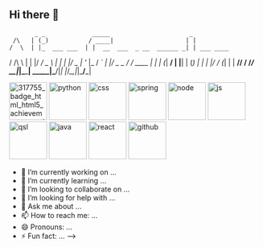 ## Hi there 👋

           _ _             _____                      _          
     /\   | (_)           / ____|                    | |         
    /  \  | |_  ___ ___  | |  __  ___  _ __  ______ _| | ___ ____
   / /\ \ | | |/ __/ _ \ | | |_ |/ _ \| '_ \|_  / _` | |/ _ \_  /
  / ____ \| | | (_|  __/ | |__| | (_) | | | |/ / (_| | |  __// / 
 /_/    \_\_|_|\___\___|  \_____|\___/|_| |_/___\__,_|_|\___/___|
                                                                 
                                                                 

<img src="https://github.com/user-attachments/assets/1fc546b0-e707-47a4-9df4-ef4c484c0f7b" alt="317755_badge_html_html5_achievement_award_icon" width="75"/>
<img src="https://github.com/user-attachments/assets/7552fa79-664e-4610-b516-d516d44d2482" alt="python" width="75"/>
<img src="https://github.com/user-attachments/assets/c054b003-136e-4a0d-ad20-e37a997ae039" alt="css" width="75"/>
<img src="https://github.com/user-attachments/assets/3d487c30-ef86-4022-9646-ea5b1fc78fd3" alt="spring" width="75"/>
<img src="https://github.com/user-attachments/assets/e7db53c7-c5f8-41ba-b6e6-e2c065be92ff" alt="node" width="75"/>
<img src="https://github.com/user-attachments/assets/fd214d95-5075-4e48-b002-a65c3d771646" alt="js" width="75"/>
<img src="https://github.com/user-attachments/assets/4172c794-15d2-477d-b70d-7da4e78f3cf0" alt="qsl" width="75"/>
<img src="https://github.com/user-attachments/assets/7f2f9648-5e5f-4bad-81b5-fc3f77c7a584" alt="java" width="75"/>
<img src="https://github.com/user-attachments/assets/20df17dc-7a94-44be-a935-f2251316009f" alt="react" width="75"/>
<img src="https://github.com/user-attachments/assets/95ccf534-27cc-4052-a9ad-74e20175c675" alt="github" width="75"/>




- 🔭 I’m currently working on ...
- 🌱 I’m currently learning ...
- 👯 I’m looking to collaborate on ...
- 🤔 I’m looking for help with ...
- 💬 Ask me about ...
- 📫 How to reach me: ...
- 😄 Pronouns: ...
- ⚡ Fun fact: ...
-->
